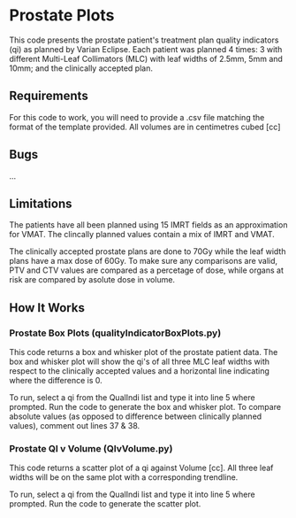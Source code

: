 # Prostate Plots
This code presents the prostate patient's treatment plan quality indicators (qi) as planned by Varian Eclipse. Each patient was planned 4 times: 3 with different Multi-Leaf Collimators (MLC) with leaf widths of 2.5mm, 5mm and 10mm; and the clinically accepted plan.

## Requirements
For this code to work, you will need to provide a .csv file matching the format of the template provided. All volumes are in centimetres cubed [cc]

## Bugs
...

## Limitations
The patients have all been planned using 15 IMRT fields as an approximation for VMAT. The clincally planned values contain a mix of IMRT and VMAT.

The clinically accepted prostate plans are done to 70Gy while the leaf width plans have a max dose of 60Gy. To make sure any comparisons are valid, PTV and CTV values are compared as a percetage of dose, while organs at risk are compared by asolute dose in volume.

## How It Works
### Prostate Box Plots (qualityIndicatorBoxPlots.py)
This code returns a box and whisker plot of the prostate patient data. The box and whisker plot will show the qi's of all three MLC leaf widths with respect to the clinically accepted values and a horizontal line indicating where the difference is 0.

To run, select a qi from the QualIndi list and type it into line 5 where prompted. Run the code to generate the box and whisker plot. To compare absolute values (as opposed to difference between clinically planned values), comment out lines 37 & 38.

### Prostate QI v Volume (QIvVolume.py)
This code returns a scatter plot of a qi against Volume [cc]. All three leaf widths will be on the same plot with a corresponding trendline.

To run, select a qi from the QualIndi list and type it into line 5 where prompted. Run the code to generate the scatter plot.
